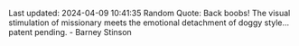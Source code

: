 Last updated: 2024-04-09 10:41:35
Random Quote: Back boobs! The visual stimulation of missionary meets the emotional detachment of doggy style... patent pending. - Barney Stinson